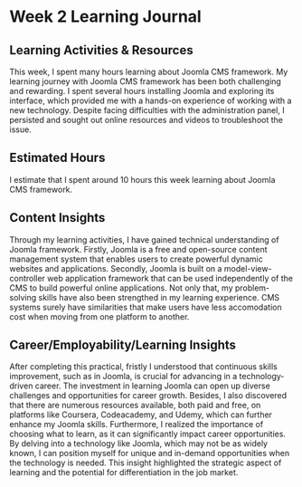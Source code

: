 # Week 2 Learning Journal
## Learning Activities & Resources
This week, I spent many hours learning about Joomla CMS framework. My learning journey with Joomla CMS framework has been both challenging and rewarding. I spent several hours installing Joomla and exploring its interface, which provided me with a hands-on experience of working with a new technology. Despite facing difficulties with the administration panel, I persisted and sought out online resources and videos to troubleshoot the issue. 

## Estimated Hours
I estimate that I spent around 10 hours this week learning about Joomla CMS framework.

## Content Insights
Through my learning activities, I have gained technical understanding of Joomla framework. Firstly, Joomla is a free and open-source content management system that enables users to create powerful dynamic websites and applications. Secondly, Joomla is built on a model-view-controller web application framework that can be used independently of the CMS to build powerful online applications. Not only that, my problem-solving skills have also been strengthed in my learning experience. CMS systems surely have similarities that make users have less accomodation cost when moving from one platform to another. 

## Career/Employability/Learning Insights 
After completing this practical, fristly I understood that continuous skills improvement, such as in Joomla, is crucial for advancing in a technology-driven career. The investment in learning Joomla can open up diverse challenges and opportunities for career growth. Besides, I also discovered that there are numerous resources available, both paid and free, on platforms like Coursera, Codeacademy, and Udemy, which can further enhance my Joomla skills. Furthermore, I realized the importance of choosing what to learn, as it can significantly impact career opportunities. By delving into a technology like Joomla, which may not be as widely known, I can position myself for unique and in-demand opportunities when the technology is needed. This insight highlighted the strategic aspect of learning and the potential for differentiation in the job market.